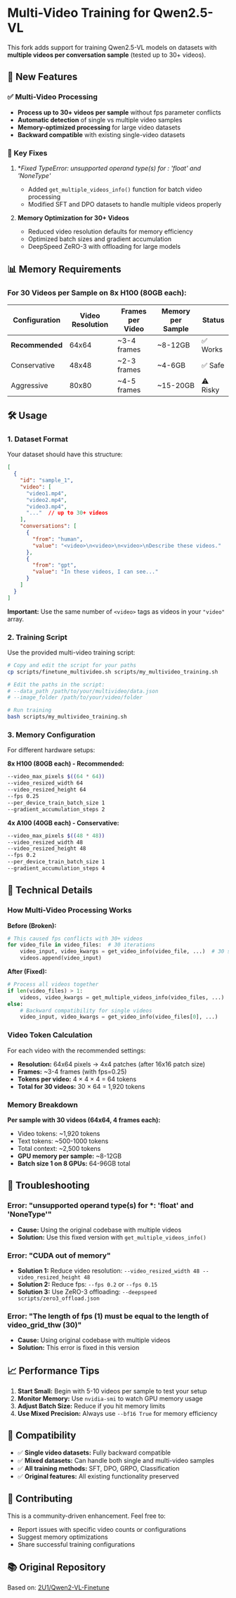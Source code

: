 # Multi-Video Training for Qwen2.5-VL

This fork adds support for training Qwen2.5-VL models on datasets with **multiple videos per conversation sample** (tested up to 30+ videos).

## 🚀 New Features

### ✅ Multi-Video Processing
- **Process up to 30+ videos per sample** without fps parameter conflicts
- **Automatic detection** of single vs multiple video samples
- **Memory-optimized processing** for large video datasets
- **Backward compatible** with existing single-video datasets

### 🔧 Key Fixes

1. **Fixed TypeError: unsupported operand type(s) for *: 'float' and 'NoneType'**
   - Added `get_multiple_videos_info()` function for batch video processing
   - Modified SFT and DPO datasets to handle multiple videos properly

2. **Memory Optimization for 30+ Videos**
   - Reduced video resolution defaults for memory efficiency
   - Optimized batch sizes and gradient accumulation
   - DeepSpeed ZeRO-3 with offloading for large models

## 📊 Memory Requirements

### For 30 Videos per Sample on 8x H100 (80GB each):

| Configuration | Video Resolution | Frames per Video | Memory per Sample | Status |
|---------------|------------------|------------------|-------------------|---------|
| **Recommended** | 64x64 | ~3-4 frames | ~8-12GB | ✅ Works |
| Conservative | 48x48 | ~2-3 frames | ~4-6GB | ✅ Safe |
| Aggressive | 80x80 | ~4-5 frames | ~15-20GB | ⚠️ Risky |

## 🛠️ Usage

### 1. Dataset Format

Your dataset should have this structure:

```json
[
  {
    "id": "sample_1",
    "video": [
      "video1.mp4", 
      "video2.mp4", 
      "video3.mp4",
      "..."  // up to 30+ videos
    ],
    "conversations": [
      {
        "from": "human", 
        "value": "<video>\n<video>\n<video>\nDescribe these videos."
      },
      {
        "from": "gpt",
        "value": "In these videos, I can see..."
      }
    ]
  }
]
```

**Important:** Use the same number of `<video>` tags as videos in your `"video"` array.

### 2. Training Script

Use the provided multi-video training script:

```bash
# Copy and edit the script for your paths
cp scripts/finetune_multivideo.sh scripts/my_multivideo_training.sh

# Edit the paths in the script:
# --data_path /path/to/your/multivideo/data.json
# --image_folder /path/to/your/video/folder

# Run training
bash scripts/my_multivideo_training.sh
```

### 3. Memory Configuration

For different hardware setups:

**8x H100 (80GB each) - Recommended:**
```bash
--video_max_pixels $((64 * 64))
--video_resized_width 64
--video_resized_height 64
--fps 0.25
--per_device_train_batch_size 1
--gradient_accumulation_steps 2
```

**4x A100 (40GB each) - Conservative:**
```bash
--video_max_pixels $((48 * 48))
--video_resized_width 48
--video_resized_height 48
--fps 0.2
--per_device_train_batch_size 1
--gradient_accumulation_steps 4
```

## 🔬 Technical Details

### How Multi-Video Processing Works

**Before (Broken):**
```python
# This caused fps conflicts with 30+ videos
for video_file in video_files:  # 30 iterations
    video_input, video_kwargs = get_video_info(video_file, ...)  # 30 separate calls
    videos.append(video_input)
```

**After (Fixed):**
```python
# Process all videos together
if len(video_files) > 1:
    videos, video_kwargs = get_multiple_videos_info(video_files, ...)  # Single call
else:
    # Backward compatibility for single videos
    video_input, video_kwargs = get_video_info(video_files[0], ...)
```

### Video Token Calculation

For each video with the recommended settings:
- **Resolution:** 64x64 pixels → 4x4 patches (after 16x16 patch size)
- **Frames:** ~3-4 frames (with fps=0.25)
- **Tokens per video:** 4 × 4 × 4 = 64 tokens
- **Total for 30 videos:** 30 × 64 = 1,920 tokens

### Memory Breakdown

**Per sample with 30 videos (64x64, 4 frames each):**
- Video tokens: ~1,920 tokens
- Text tokens: ~500-1000 tokens  
- Total context: ~2,500 tokens
- **GPU memory per sample:** ~8-12GB
- **Batch size 1 on 8 GPUs:** 64-96GB total

## 🐛 Troubleshooting

### Error: "unsupported operand type(s) for *: 'float' and 'NoneType'"
- **Cause:** Using the original codebase with multiple videos
- **Solution:** Use this fixed version with `get_multiple_videos_info()`

### Error: "CUDA out of memory"
- **Solution 1:** Reduce video resolution: `--video_resized_width 48 --video_resized_height 48`
- **Solution 2:** Reduce fps: `--fps 0.2` or `--fps 0.15`
- **Solution 3:** Use ZeRO-3 offloading: `--deepspeed scripts/zero3_offload.json`

### Error: "The length of fps (1) must be equal to the length of video_grid_thw (30)"
- **Cause:** Using original codebase with multiple videos
- **Solution:** This error is fixed in this version

## 📈 Performance Tips

1. **Start Small:** Begin with 5-10 videos per sample to test your setup
2. **Monitor Memory:** Use `nvidia-smi` to watch GPU memory usage
3. **Adjust Batch Size:** Reduce if you hit memory limits
4. **Use Mixed Precision:** Always use `--bf16 True` for memory efficiency

## 🔄 Compatibility

- ✅ **Single video datasets:** Fully backward compatible
- ✅ **Mixed datasets:** Can handle both single and multi-video samples
- ✅ **All training methods:** SFT, DPO, GRPO, Classification
- ✅ **Original features:** All existing functionality preserved

## 🤝 Contributing

This is a community-driven enhancement. Feel free to:
- Report issues with specific video counts or configurations
- Suggest memory optimizations
- Share successful training configurations

## 📚 Original Repository

Based on: [2U1/Qwen2-VL-Finetune](https://github.com/2U1/Qwen2-VL-Finetune)